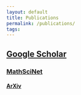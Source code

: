 ```yaml
---
layout: default
title: Publications
permalink: /publications/
tags: 
---
```



## [Google Scholar](https://scholar.google.com/citations?user=SW1Lc4YAAAAJ&sortby=pubdate)

### [MathSciNet](https://www.ams.org/mathscinet/search/author.html?mrauthid=778212)

#### [ArXiv](https://arxiv.org/a/zinchenko_m_1)


<script language="javascript">
location.replace("https://scholar.google.com/citations?user=SW1Lc4YAAAAJ&sortby=pubdate")
</script>
<meta http-equiv="Refresh" content="5; url=https://scholar.google.com/citations?user=SW1Lc4YAAAAJ&sortby=pubdate" />
